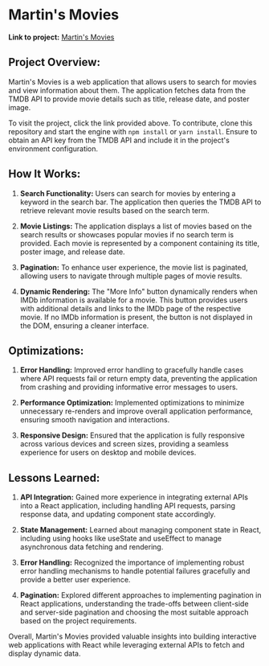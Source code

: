 # Martin's Movies

**Link to project:** [Martin's Movies](https://martins-movie-reviews.netlify.app/)

## Project Overview:

Martin's Movies is a web application that allows users to search for movies and view information about them. The application fetches data from the TMDB API to provide movie details such as title, release date, and poster image.

To visit the project, click the link provided above. To contribute, clone this repository and start the engine with `npm install` or `yarn install`. Ensure to obtain an API key from the TMDB API and include it in the project's environment configuration.

## How It Works:

1. **Search Functionality:** Users can search for movies by entering a keyword in the search bar. The application then queries the TMDB API to retrieve relevant movie results based on the search term.

2. **Movie Listings:** The application displays a list of movies based on the search results or showcases popular movies if no search term is provided. Each movie is represented by a component containing its title, poster image, and release date.

3. **Pagination:** To enhance user experience, the movie list is paginated, allowing users to navigate through multiple pages of movie results.

4. **Dynamic Rendering:** The "More Info" button dynamically renders when IMDb information is available for a movie. This button provides users with additional details and links to the IMDb page of the respective movie. If no IMDb information is present, the button is not displayed in the DOM, ensuring a cleaner interface.

## Optimizations:

1. **Error Handling:** Improved error handling to gracefully handle cases where API requests fail or return empty data, preventing the application from crashing and providing informative error messages to users.

2. **Performance Optimization:** Implemented optimizations to minimize unnecessary re-renders and improve overall application performance, ensuring smooth navigation and interactions.

3. **Responsive Design:** Ensured that the application is fully responsive across various devices and screen sizes, providing a seamless experience for users on desktop and mobile devices.

## Lessons Learned:

1. **API Integration:** Gained more experience in integrating external APIs into a React application, including handling API requests, parsing response data, and updating component state accordingly.

2. **State Management:** Learned about managing component state in React, including using hooks like useState and useEffect to manage asynchronous data fetching and rendering.

3. **Error Handling:** Recognized the importance of implementing robust error handling mechanisms to handle potential failures gracefully and provide a better user experience.

4. **Pagination:** Explored different approaches to implementing pagination in React applications, understanding the trade-offs between client-side and server-side pagination and choosing the most suitable approach based on the project requirements.

Overall, Martin's Movies provided valuable insights into building interactive web applications with React while leveraging external APIs to fetch and display dynamic data.
